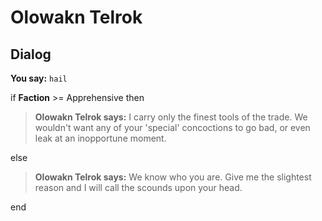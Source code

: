 # Olowakn Telrok
## Dialog

**You say:** `hail`



if **Faction** >= Apprehensive then



>**Olowakn Telrok says:** I carry only the finest tools of the trade.  We wouldn't want any of your 'special' concoctions to go bad, or even leak at an inopportune moment.


else



>**Olowakn Telrok says:** We know who you are.  Give me the slightest reason and I will call the scounds upon your head.

end